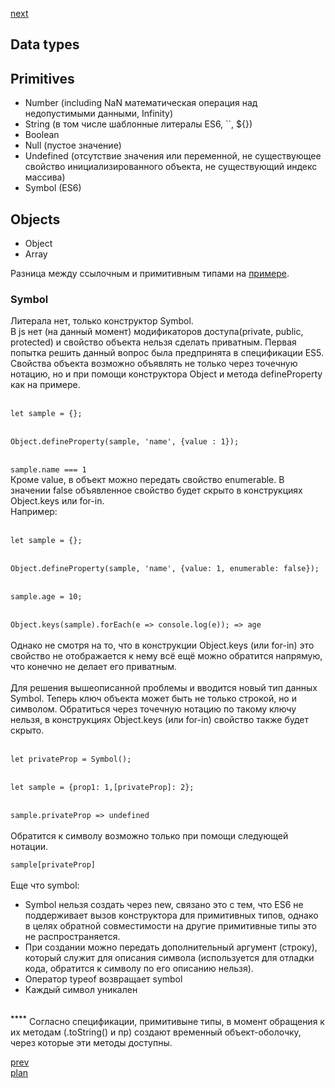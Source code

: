 <a href="07.md">next</a>

<h2>Data types</h2>

<h2>Primitives</h2>
<ul>
<li>
Number (including NaN математическая операция над недопустимыми данными, Infinity)
</li>
<li>
String (в том числе шаблонные литералы ES6, ``, ${})
</li>
<li>
Boolean
</li>
<li>
Null (пустое значение)
</li>
<li>
Undefined (отсутствие значения или переменной, не существующее свойство инициализированного объекта, не существующий индекс массива)
</li>
<li>
Symbol (ES6)
</li>
</ul>

<h2>Objects</h2>
<ul>
<li>
Object
</li>
<li>
Array
</li>
</ul>

<div>
Разница между ссылочным и примитивным типами на <a href="https://codepen.io/paawel/pen/pEERKp?editors=0112">примере</a>.
</div>


<h3>Symbol</h3>
<div>
Литерала нет, только конструктор Symbol.

<div>
В js нет (на данный момент) модификаторов доступа(private, public, protected) и свойство объекта нельзя сделать приватным.
Первая попытка решить данный вопрос была предпринята в спецификации ES5.
Свойства объекта возможно объявлять не только через точечную нотацию, но и при помощи конструктора Object и метода defineProperty как на примере.
</div>

<br/>

<div>
<code>
let sample = {};
</code>
<br/>
<code>
Object.defineProperty(sample, 'name', {value : 1});
</code>
<br/>
<code>
sample.name === 1
</code>
</div>

<div>
Кроме value, в объект можно передать свойство enumerable.
В значении false объявленное свойство будет скрыто в конструкциях Object.keys или for-in.
<br/>
Например:
</div>

<br/>

<div>
<code>
let sample = {};
</code>
<br/>
<code>
Object.defineProperty(sample, 'name', {value: 1, enumerable: false});
</code>
<br/>
<code>
sample.age = 10;
</code>
<br/>
<code>
Object.keys(sample).forEach(e => console.log(e)); => age
</code>
</div>

<br/>

<div>
Однако не смотря на то, что в конструкции Object.keys (или for-in)
это свойство не отображается к нему всё ещё можно обратится напрямую, что конечно не делает его приватным.
</div>

<br/>

<div>
Для решения вышеописанной проблемы и вводится новый тип данных Symbol.
Теперь ключ объекта может быть не только строкой, но и символом.
Обратиться через точечную нотацию по такому ключу нельзя,
в конструкциях Object.keys (или for-in) свойство также будет скрыто.
</div>

<br/>

<div>
<code>
let privateProp = Symbol();
</code>
<br/>
<code>
let sample = {prop1: 1,[privateProp]: 2};
</code>
<br/>
<code>
sample.privateProp => undefined
</code>
</div>

<br/>

<div>
Обратится к символу возможно только при помощи следующей нотации.
<br/>
<code>
sample[privateProp]
</code>
</div>

<br/>

<div>
Еще что symbol:
<ul>
<li>
Symbol нельзя создать через new, связано это с тем, что ES6 не поддерживает вызов конструктора для примитивных типов,
однако в целях обратной совместимости на другие примитивные типы это не распространяется.
</li>
<li>
При создании можно передать дополнительный аргумент (строку), который служит для описания символа
(используется для отладки кода, обратится к символу по его описанию нельзя).
</li>
<li>
Оператор typeof возвращает symbol
</li>
<li>
Каждый символ уникален
</li>
</ul>

</div>
</div>

<br>

<div>
<sup><strong>****</strong></sup> Согласно спецификации, примитивыне типы, в момент обращения к их методам (.toString() и пр) создают временный объект-оболочку, через которые эти методы доступны.
</div>


<a href="05.md">prev</a>
<br/>
<a href="00.md">plan</a>
